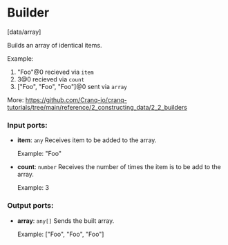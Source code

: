 # Builder

[data/array]

Builds an array of identical items.

Example:
1. "Foo"@0 recieved via  `item`
2. 3@0 recieved via `count` 
3. ["Foo", "Foo", "Foo"]@0 sent  via `array`

More:
https://github.com/Cranq-io/cranq-tutorials/tree/main/reference/2_constructing_data/2_2_builders

### Input ports:

* __item__: `any`
    Receives item to be added to the array.
    
    Example:
    "Foo"



* __count__: `number`
    Receives the number of times the item is to be add to the array.
    
    Example:
    3



### Output ports:

* __array__: `any[]`
    Sends the built array.
    
    Example:
    ["Foo", "Foo", "Foo"]



